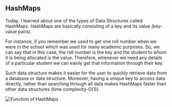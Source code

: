 ## HashMaps
Today, I learned about one of the types of Data Structures called HashMaps. HashMaps are
basically consisting of a key and its value (key-value pairs). 

For instance, if you remember we used to get one roll number when we were in the school 
which was used for many academic purposes. So, we can say that in this case, the roll number
is the key and the student to whom it is being allocated is the value. Therefore, whenever 
we need any details of a particular student we can easily get that information through
their key. 

Such data structure makes it easier for the user to quickly retrieve data from a database or
data structure. Moreover, having a unique key to access data directly, rather than searching 
through all data makes HashMaps faster than other data structures (time complexity-O(1)). 

![Function of HashMaps](./posts/Blog-1.png)





